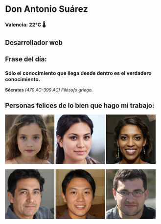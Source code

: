 # Don Antonio Suárez
### Valencia:  22°C 🌡️
## Desarrollador web
## Frase del día:
<!-- START QUOTE -->
### Sólo el conocimiento que llega desde dentro es el verdadero conocimiento.
**Sócrates** *(470 AC-399 AC) Filósofo griego.*
<!-- END QUOTE -->






## Personas felices de lo bien que hago mi trabajo:

<p float="left">
  <img src="src/image_0.png" width="32%" />
  <img src="src/image_1.png" width="32%" /> 
  <img src="src/image_2.png" width="32%" />
</p>
<p float="left">
  <img src="src/image_3.png" width="32%" />
  <img src="src/image_4.png" width="32%" /> 
  <img src="src/image_5.png" width="32%" />
</p>